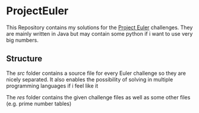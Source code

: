# ProjectEuler
This Repository contains my solutions for the [Project Euler](https://projecteuler.net "Project Euler Website") challenges. They are mainly written in Java but may contain some python if i want to use very big numbers.

## Structure

The *src* folder contains a source file for every Euler challenge so they are nicely separated. It also enables the possibility of solving in multiple programming languages if i feel like it

The *res* folder contains the given challenge files as well as some other files (e.g. prime number tables) 
